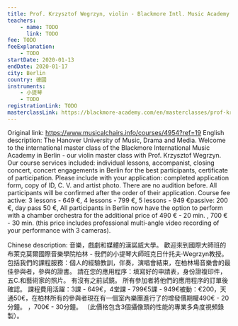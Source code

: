 ```yaml
---
title: Prof. Krzysztof Wegrzyn, violin - Blackmore Intl. Music Academy
teachers:
	- name: TODO
	  link: TODO
fee: TODO
feeExplanation: 
	- TODO
startDate: 2020-01-13
endDate: 2020-01-17
city: Berlin
country: 德國
instruments:
	- 小提琴
	- TODO
registrationLink: TODO
masterclassLink: https://blackmore-academy.com/en/masterclasses/prof-krzysztof-wegrzyn
---
```

Original link: https://www.musicalchairs.info/courses/4954?ref=19
English description:
The Hanover University of Music, Drama and Media.
Welcome to the international master class of the Blackmore International Music Academy in Berlin - our violin master class with Prof.
 Krzysztof Wegrzyn.
 Our course services included: individual lessons, accompanist, closing concert, concert engagements in Berlin for the best participants, certificate of participation.
 Please include with your application: completed application form, copy of ID, C.
V.
 and artist photo.
 There are no audition before.
 All participants will be confirmed after the order of their application.
Course fee active: 3 lessons - 649 €, 4 lessons - 799 €, 5 lessons - 949 €passive: 200 €, day pass 50 €, All participants in Berlin now have the option to perform with a chamber orchestra for the additional price of 490 € - 20 min.
, 700 € - 30 min.
 (this price includes professional multi-angle video recording of your performance with 3 cameras).


Chinese description:
音樂，戲劇和媒體的漢諾威大學。
歡迎來到國際大師班的布萊克莫爾國際音樂學院柏林 - 我們的小提琴大師班克日什托夫·Wegrzyn教授。
包括我們的課程服務：個人的經驗教訓，伴奏，演唱會結束，在柏林場音樂會的最佳參與者，參與的證書。
請在您的應用程序：填寫好的申請表，身份證複印件，五C.和藝術家的照片。
有沒有之前試鏡。
所有參加者將他們的應用程序的訂單後確認。
課程費用活躍：3課 -  649€，4堂課 -  799€5課 -  949€被動：€200，天通50€，在柏林所有的參與者現在有一個室內樂團進行了的增發價​​期權490€ -  20分鐘。
 ，700€ -  30分鐘。
 （此價格包含3個攝像頭的性能的專業多角度視頻錄製）。

